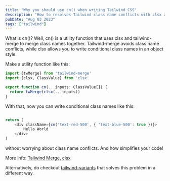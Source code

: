 ```yaml
---
title: "Why you should use cn() when writing Tailwind CSS" 
description: "How to resolves Tailwind class name conflicts with clsx and twMerge"
pubDate: "Aug 03 2023"
tags: ["tailwind"]
---
```



What is cn()? Well, cn() is a utility function that uses clsx and tailwind-merge to merge class names together. Tailwind-merge avoids class name conflicts, while clsx allows you to write conditional class names in an object style.

Make a utility function like this:

```js
import {twMerge} from 'tailwind-merge'
import {clsx, ClassValue} from 'clsx'

export function cn(...inputs: ClassValue[]) {
  return twMerge(clsx(...inputs))
}

```

With that, now you can write conditional class names like this:

```ts

return (
    <div className={cn('text-red-500', { 'text-blue-500': true })}>
        Hello World
    </div>
)

```

without worrying about class name conflicts. And how simplifies your code!

More info: [Tailwind Merge](https://github.com/dcastil/tailwind-merge), [clsx](https://github.com/lukeed/clsx)

Alternatively, do checkout [tailwind-variants](https://www.tailwind-variants.org/) that solves this problem in a different way.